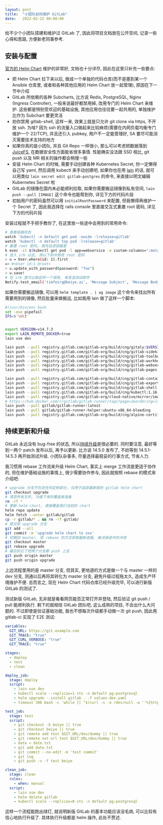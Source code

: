 ```yaml
---
layout: post
title:  "小团队如何维护 GitLab"
date:   2022-02-22 00:00:00
---
```


给不少个小团队搭建和维护过 GitLab 了, 因此将项目文档放在公开空间, 记录一些心得和思路, 方便新老同事参考.

## 安装与配置

[官方的 Helm Chart](https://docs.gitlab.com/charts/) 维护的非常好, 文档也十分详尽, 因此在这里只补充一些要点:

* 把 Helm Chart 拉下来以后, 做成一个单独的代码仓库(而不是塞到某一个 Ansible 仓库里, 或者和各种其他应用的 Helm Chart 放一起管理), 原因在下一节中介绍
* GitLab 所依赖的各种 Subcharts, 比方说 Redis, PostgreSQL, Nginx (Ingress Controller), 一般来说最好都禁用掉, 改用专门的 Helm Chart 来维护. 这些都是特别受欢迎的基础设施, 其他应用也往往要一起共用的, 单独维护比作为 Subchart 要更灵活
* 劝你禁用 gitlab-shell, 这样一来, 效果上就是只允许 git clone via https, 不开放 ssh. 为啥? 因为 ssh 的流量入口做起来比较麻烦(需要在内网负载均衡专门维护一个 22/TCP), 并且还引入 pubkey, 用户不一定能管理好, SA 要尽可能消灭需要技术支持的地方
* 如果你真的是小团队, 并且 Git Repo 一样很小, 那么可以考虑把数据落到 [JuiceFS](https://www.juicefs.com/), 在数据安全性方面能省很多事情. 性能确实没法跟 SSD 相比, git push 以及 MR 相关的操作都会稍慢一些
* 安装 Helm Chart 的时候, 需要手动创建各种 Kubernetes Secret, 你一定懒得自己写 yaml, 然后调用 kubectl 来手动创建吧, 如果你也在用 [lain](https://github.com/timfeirg/lain-cli) 的话, 就可以用类似 `lain secret edit gitlab-postgres` 的命令, 来直接以明文编辑 Kubernetes Secret 啦
* GitLab 的镜像在国内未必能顺利拉取, 如果你需要搬运镜像到私有空间, `lain push --pull [IMAGE]` 这个命令也能帮到你, 详见下方的代码片段
* 初始用户的密码虽然可以用 `initialRootPassword` 来配置, 但我懒得再维护一个 Secret 了, 因此我选择在 rails console 里直接交互式重置 root 密码, 详见下方的代码片段

安装过程就不手把手教你了, 在这里放一些途中会用到的常用命令:

```bash
# 查看容器状态
watch 'kubectl -n default get pod -owide -lrelease=gitlab'
watch 'kubectl -n default top pod -lrelease=gitlab'
# 重置 root 密码, 首先钻进容器里
k exec -it $(kubectl get pod -l app=webservice -o custom-columns=":metadata.name") -- /srv/gitlab/bin/rails dbconsole
# 进入 irb 以后, 用以下命令修改 root 密码
> u = User.where(id: 1).first
=> #<User id:1 @root>
> u.update_with_password(password: "foo")
> u.save!
# 在 irb 里可以做这样一个调用, 来发送测试邮件
Notify.test_email('timfeirg@beiye.ai', 'Message Subject', 'Message Body').deliver_now
```

如果你需要搬运镜像, 可以用 `helm template . | ag image` 这个命令来找出所有需要用到的镜像, 然后批量来做搬运, 比如我用 lain 做了这样一个脚本:

```bash
#!/usr/bin/env bash
set -euo pipefail
IFS=$'\n\t'


export VERSION=v14.7.3
export LAIN_REMOTE_DOCKER=true
lain use dev

lain push --pull registry.gitlab.com/gitlab-org/build/cng/gitaly:$VERSION
lain push --pull registry.gitlab.com/gitlab-org/build/cng/gitlab-sidekiq-ce:$VERSION
lain push --pull registry.gitlab.com/gitlab-org/build/cng/gitlab-toolbox-ce:$VERSION
lain push --pull registry.gitlab.com/gitlab-org/build/cng/gitlab-workhorse-ce:$VERSION
lain push --pull registry.gitlab.com/gitlab-org/build/cng/gitlab-webservice-ce:$VERSION
lain push --pull registry.gitlab.com/gitlab-org/build/cng/gitlab-pages:v1.48.0

lain push --pull registry.gitlab.com/gitlab-org/build/cng/gitlab-container-registry:v3.9.0-gitlab
lain push --pull registry.gitlab.com/gitlab-org/build/cng/gitlab-exporter:11.2.0
lain push --pull registry.gitlab.com/gitlab-org/build/cng/gitlab-shell:v13.19.1
lain push --pull registry.gitlab.com/gitlab-org/build/cng/kubectl:1.16.15
lain push --pull registry.gitlab.com/gitlab-org/cloud-native/mirror/images/busybox:latest
# https://hub.docker.com/r/gitlab/gitlab-runner/tags?page=1&ordering=last_updated
lain push --pull gitlab/gitlab-runner:latest
lain push --pull gitlab/gitlab-runner-helper:ubuntu-x86_64-bleeding
lain push --pull registry.gitlab.com/gitlab-org/build/cng/alpine-certificates:20191127-r2
```

## 持续更新和升级

GitLab 永远没有 bug-free 的状态, 所以[持续升级](https://gitlab.com/gitlab-org/gitlab/-/releases)是很必要的. 同时要注意, 最好等到一两个 patch 发布以后, 再予以更新. 比方说 14.5.0 发布了, 不妨等到 14.5.1-14.5.3 再开始测试升级. 小团队杂事多, 尽量选择最稳妥的行事方式, 节省人力.

我习惯用 rebase 工作流来升级 Helm Chart, 事实上 merge 工作流是更适于协作的, 但在维护基础设施的事情上, 很少需要协作参与, 因此就按照 rebase 的模式来介绍吧:

```bash
# upgrade 分支不包含任何定制部分, 仅用于追踪最新版的 gitlab helm chart
git checkout upgrade
# 清空所有文件, 为接下来的覆盖做准备
rm -rf *
# 更新 helm chart, 直接覆盖我们当前的 chart
helm repo update
helm fetch --untar gitlab/gitlab
cp -r gitlab/* . && rm -rf gitlab/
# 提交到 upgrade 分支
git add --all
git commit -m 'upgrade helm chart to xxx'
# 切换回 master, 用 rebase 的方式获取最新进展, 解决掉途中的冲突
git checkout master
git rebase upgrade
# 最后别忘了把两个分支都 push 上去
git push origin master
git push origin upgrade
```

上边流程里用的是 master 分支, 但其实, 更地道的方式是做一个与 master 一样的 dev 分支, 测通以后再将其转化为 master 分支, 避免升级过程拖太久, 造成生产环境维护不便. 总而言之, 现在 Helm Chart 代码仓库已经升级完毕, 可以进行新版 GitLab 的测试了.

测试新版 GitLab, 无非就是看看网页能否正常打开并登陆, 然后验证 git push / pull 能顺利执行. 剩下的就相信 GitLab 团队吧, 这么成熟的项目, 不会出什么大问题的. 不过即使是验证基础功能, 我也不想每次升级都手动做一次 git push, 因此用 gitlab-ci 实现了 E2E 测试:

```yaml
variables:
  GIT_URL: https://git.example.com
  GIT_TRACE: "true"
  GIT_CURL_VERBOSE: "true"
  GIT_TRACE: "true"

stages:
  - deploy
  - test
  - clean

deploy_job:
  stage: deploy
  script:
    - lain use dev
    - kubectl scale --replicas=1 sts -n default pg-postgresql
    - helm upgrade --install gitlab . -f values-dev.yaml
    - timeout 300 bash -c 'while [[ "$(curl -s -o /dev/null -w ''%{http_code}'' $GIT_URL)" != "302" ]]; do sleep 5; done' || false

test_job:
  stage: test
  script:
    - git checkout -b beiye || true
    - git checkout beiye || true
    - git remote add test $GIT_URL/dev/dummy || true
    - git remote set-url test $GIT_URL/dev/dummy || true
    - date > date.txt
    - git add date.txt
    - git commit --no-edit -m 'test commit'
    - git log
    - git push -v -f test beiye

clean_job:
  stage: clean
  rules:
    - when: manual
  script:
    - lain use dev
    - helm delete gitlab
    - kubectl scale --replicas=0 sts -n default pg-postgresql
```

这样一个流程能跑出绿灯, 就说明新版 GitLab 的基本功能应该没毛病, 可以比较有信心地执行升级了. 具体执行升级都是 helm 操作, 此处不赘述.